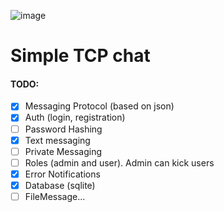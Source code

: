 ![image](https://github.com/user-attachments/assets/b7fc117d-d449-423f-9cbe-bf958c06af36)

# Simple TCP chat

#### TODO:
- [X] Messaging Protocol (based on json)
- [X] Auth (login, registration)
- [ ] Password Hashing
- [X] Text messaging
- [ ] Private Messaging
- [ ] Roles (admin and user). Admin can kick users
- [X] Error Notifications
- [X] Database (sqlite)
- [ ] FileMessage...
